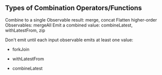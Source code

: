 ## Types of Combination Operators/Functions
Combine to a single Observable result: merge, concat
Flatten higher-order Observables: mergeAll
Emit a combined value: combineLatest, withLatestFrom, zip


Don't emit until each input observable emits at least one value:
- forkJoin


- withLatestFrom


- combineLatest
